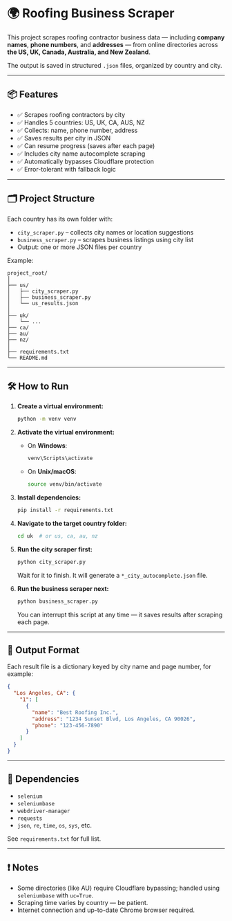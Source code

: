 # 🌍 Roofing Business Scraper

This project scrapes roofing contractor business data — including **company names**, **phone numbers**, and **addresses** — from online directories across **the US, UK, Canada, Australia, and New Zealand**.

The output is saved in structured `.json` files, organized by country and city.

---

## 📦 Features

- ✅ Scrapes roofing contractors by city
- ✅ Handles 5 countries: US, UK, CA, AUS, NZ
- ✅ Collects: name, phone number, address
- ✅ Saves results per city in JSON
- ✅ Can resume progress (saves after each page)
- ✅ Includes city name autocomplete scraping
- ✅ Automatically bypasses Cloudflare protection
- ✅ Error-tolerant with fallback logic

---

## 🗂 Project Structure

Each country has its own folder with:

- `city_scraper.py` – collects city names or location suggestions
- `business_scraper.py` – scrapes business listings using city list
- Output: one or more JSON files per country

Example:
```
project_root/
│
├── us/
│   ├── city_scraper.py
│   ├── business_scraper.py
│   └── us_results.json
│
├── uk/
│   └── ...
├── ca/
├── au/
├── nz/
│
├── requirements.txt
└── README.md
```

---

## 🛠 How to Run

1. **Create a virtual environment:**

   ```bash
   python -m venv venv
   ```

2. **Activate the virtual environment:**

   - On **Windows**:
     ```bash
     venv\Scripts\activate
     ```
   - On **Unix/macOS**:
     ```bash
     source venv/bin/activate
     ```

3. **Install dependencies:**

   ```bash
   pip install -r requirements.txt
   ```

4. **Navigate to the target country folder:**

   ```bash
   cd uk  # or us, ca, au, nz
   ```

5. **Run the city scraper first:**

   ```bash
   python city_scraper.py
   ```

   Wait for it to finish. It will generate a `*_city_autocomplete.json` file.

6. **Run the business scraper next:**

   ```bash
   python business_scraper.py
   ```

   You can interrupt this script at any time — it saves results after scraping each page.

---

## 💾 Output Format

Each result file is a dictionary keyed by city name and page number, for example:

```json
{
  "Los Angeles, CA": {
    "1": [
      {
        "name": "Best Roofing Inc.",
        "address": "1234 Sunset Blvd, Los Angeles, CA 90026",
        "phone": "123-456-7890"
      }
    ]
  }
}
```

---

## 🧱 Dependencies

- `selenium`
- `seleniumbase`
- `webdriver-manager`
- `requests`
- `json`, `re`, `time`, `os`, `sys`, etc.

See `requirements.txt` for full list.

---

## ❗ Notes

- Some directories (like AU) require Cloudflare bypassing; handled using `seleniumbase` with `uc=True`.
- Scraping time varies by country — be patient.
- Internet connection and up-to-date Chrome browser required.